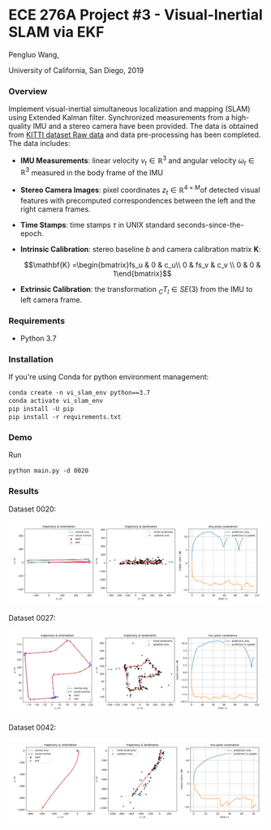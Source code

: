 # ECE 276A Project #3 - Visual-Inertial SLAM via EKF

Pengluo Wang,

University of California, San Diego, 2019

### Overview

Implement visual-inertial simultaneous localization and mapping (SLAM) using Extended Kalman filter. Synchronized measurements from a high-quality IMU and a stereo camera have been provided. The data is obtained from [KITTI dataset Raw data](http://www.cvlibs.net/datasets/kitti/raw_data.php?type=residential) and data pre-processing has been completed. The data includes:

* **IMU Measurements**: linear velocity $v_t \in \mathbb{R}^3$ and angular velocity $\omega_t \in \mathbb{R}^3$ measured in the body frame of the IMU 

* **Stereo Camera Images**: pixel coordinates $z_t \in \mathbb{R}^{4\times M}​$ of detected visual features with precomputed correspondences between the left and the right camera frames.

* **Time Stamps**: time stamps $\tau​$ in UNIX standard seconds-since-the-epoch.

* **Intrinsic Calibration**: stereo baseline $b$ and camera calibration matrix $\mathbf{K}​$:

  $$\mathbf{K} =\begin{bmatrix}fs_u & 0 & c_u\\ 0 & fs_v & c_v \\ 0 & 0 & 1\end{bmatrix} ​$$

* **Extrinsic Calibration**: the transformation $_CT_I \in SE(3)$ from the IMU to left camera frame.

### Requirements

- Python 3.7

### Installation

If you're using Conda for python environment management:

```
conda create -n vi_slam_env python==3.7
conda activate vi_slam_env
pip install -U pip
pip install -r requirements.txt
```

### Demo

Run

```
python main.py -d 0020
```

### Results

Dataset 0020:

<img src="results/0020_unf_c.png"/>

Dataset 0027:

<img src="results/0027_unf_c.png"/>

Dataset 0042:

<img src="results/0042_unf_c.png"/>